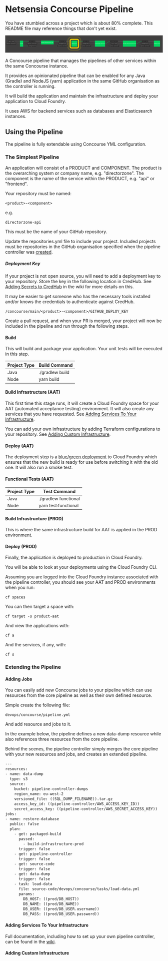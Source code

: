 # Netsensia Concourse Pipeline

You have stumbled across a project which is about 80% complete. This README file may reference things that don't yet exist.

![Directorzone Pipeline](images/pipeline.png)

A Concourse pipeline that manages the pipelines of other services within the same Concourse instance.

It provides an opinionated pipeline that can be enabled for any Java (Gradle) and NodeJS (yarn) application in the same GitHub organisation as the controller is running.

It will build the application and maintain the infrastructure and deploy your application to Cloud Foundry.

It uses AWS for backend services such as databases and Elasticsearch instances.

## Using the Pipeline

The pipeline is fully extendable using Concourse YML configuration.

### The Simplest Pipeline

An application will consist of a PRODUCT and COMPONENT. The product is the overarching system or company name, e.g. "directorzone". The component is the name of the service within the PRODUCT, e.g. "api" or "frontend".

Your repository must be named:

    <product>-<component>

e.g.

    directorzone-api

This must be the name of your GitHub repository.

Update the repositories.yml file to include your project. Included projects must be repositories in the GitHub organisation specified when the pipeline controller was [created](<https://github.com/chris-moreton/concourse-pipeline-controller/wiki/Creating-Your-Own-Pipeline-Controller>).

##### Deployment Key

If your project is not open source, you will need to add a deployment key to your repository. Store the key in the following location in CredHub. See [Adding Secrets to CredHub](<https://github.com/chris-moreton/concourse-pipeline-controller/wiki/Adding-Secrets-To-CredHub>) in the wiki for more details on this.

It may be easier to get someone who has the necessary tools installed and/or knows the credentials to authenticate against CredHub.

```
/concourse/main/<product>-<component>/GITHUB_DEPLOY_KEY
```

Create a pull request, and when your PR is merged, your project will now be included in the pipeline and run through the following steps.

#### Build

This will build and package your application. Your unit tests will be executed in this step.

| Project Type | Build Command   |
| ------------ | --------------- |
| Java         | ./gradlew build |
| Node         | yarn build      |

#### Build Infrastructure (AAT)

This first time this stage runs, it will create a Cloud Foundry space for your AAT (automated acceptance testing) environment. It will also create any services that you have requested. See [Adding Services To Your Infrastructure](#AddingServices).

You can add your own infrastructure by adding Terraform configurations to your repository. See [Adding  Custom Infrastructure](#AddingInfrastructure).

#### Deploy (AAT)

The deployment step is a [blue/green deployment](https://docs.cloudfoundry.org/devguide/deploy-apps/blue-green.html) to Cloud Foundry which ensures that the new build is ready for use before switching it with the old one. It will also run a smoke test.

#### Functional Tests (AAT)

| Project Type | Test Command         |
| ------------ | -------------------- |
| Java         | ./gradlew functional |
| Node         | yarn test:functional |

#### Build Infrastructure (PROD)

This is where the same infrastructure build for AAT is applied in the PROD environment.

#### Deploy (PROD)

Finally, the application is deployed to production in Cloud Foundry.

You will be able to look at your deployments using the Cloud Foundry CLI.

Assuming you are logged into the Cloud Foundry instance associated with the pipeline controller, you should see your AAT and PROD environments when you run:

```
cf spaces
```

You can then target a space with:

```
cf target -s product-aat
```

And view the applications with:

```
cf a
```

And the services, if any, with:

```
cf s
```

### Extending the Pipeline

#### Adding Jobs

You can easily add new Concourse jobs to your pipeline which can use resources from the core pipeline as well as their own defined resource.

Simple create the following file:

```
devops/concourse/pipeline.yml
```

And add resource and jobs to it.

In the example below, the pipeline defines a new data-dump resource while also references three resources from the core pipeline.

Behind the scenes, the pipeline controller simply merges the core pipeline with your new resources and jobs, and creates an extended pipeline.

```
---
resources:
- name: data-dump
  type: s3
  source:
    bucket: pipeline-controller-dumps
    region_name: eu-west-2
    versioned_file: ((SQL_DUMP_FILENAME)).tar.gz
    access_key_id: ((pipeline-controller/AWS_ACCESS_KEY_ID))
    secret_access_key: ((pipeline-controller/AWS_SECRET_ACCESS_KEY))
jobs:
- name: restore-database
  public: false
  plan:
    - get: packaged-build
      passed:
        - build-infrastructure-prod
      trigger: false
    - get: pipeline-controller
      trigger: false
    - get: source-code
      trigger: false
    - get: data-dump
      trigger: false
    - task: load-data
      file: source-code/devops/concourse/tasks/load-data.yml
      params:
        DB_HOST: ((prod/DB_HOST))
        DB_NAME: ((prod/DB_NAME))
        DB_USER: ((prod/DB_USER.username))
        DB_PASS: ((prod/DB_USER.password))
```

<a name="AddingServices"/>

#### Adding Services To Your Infrastructure


Full documentation, including how to set up your own pipeline controller, can be found in the [wiki](https://github.com/chris-moreton/concourse-pipeline-controller/wiki/Netsensia-Deployment-Pipeline).

<a name="AddingInfrastructure"/>

#### Adding Custom Infrastructure